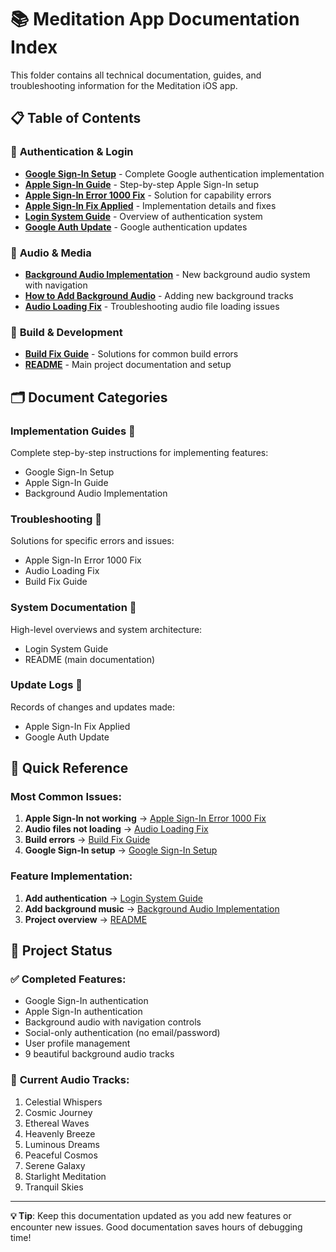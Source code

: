 # 📚 Meditation App Documentation Index

This folder contains all technical documentation, guides, and troubleshooting information for the Meditation iOS app.

## 📋 **Table of Contents**

### 🔐 **Authentication & Login**
- **[Google Sign-In Setup](GOOGLE_SIGNIN_SETUP.md)** - Complete Google authentication implementation
- **[Apple Sign-In Guide](APPLE_SIGNIN_GUIDE.md)** - Step-by-step Apple Sign-In setup
- **[Apple Sign-In Error 1000 Fix](APPLE_SIGNIN_ERROR_1000_FIX.md)** - Solution for capability errors
- **[Apple Sign-In Fix Applied](APPLE_SIGNIN_FIX_APPLIED.md)** - Implementation details and fixes
- **[Login System Guide](LOGIN_SYSTEM_GUIDE.md)** - Overview of authentication system
- **[Google Auth Update](ACTUALIZACION_GOOGLE_AUTH.md)** - Google authentication updates

### 🎵 **Audio & Media**
- **[Background Audio Implementation](BACKGROUND_AUDIO_IMPLEMENTATION.md)** - New background audio system with navigation
- **[How to Add Background Audio](HOW_TO_ADD_BACKGROUND_AUDIO.md)** - Adding new background tracks
- **[Audio Loading Fix](FIX_NO_AUDIO_LOADED.md)** - Troubleshooting audio file loading issues

### 🔧 **Build & Development**
- **[Build Fix Guide](BUILD_FIX_GUIDE.md)** - Solutions for common build errors
- **[README](README.md)** - Main project documentation and setup

## 🗂️ **Document Categories**

### **Implementation Guides** 🚀
Complete step-by-step instructions for implementing features:
- Google Sign-In Setup
- Apple Sign-In Guide  
- Background Audio Implementation

### **Troubleshooting** 🐛
Solutions for specific errors and issues:
- Apple Sign-In Error 1000 Fix
- Audio Loading Fix
- Build Fix Guide

### **System Documentation** 📖
High-level overviews and system architecture:
- Login System Guide
- README (main documentation)

### **Update Logs** 📝
Records of changes and updates made:
- Apple Sign-In Fix Applied
- Google Auth Update

## 🎯 **Quick Reference**

### **Most Common Issues:**
1. **Apple Sign-In not working** → [Apple Sign-In Error 1000 Fix](APPLE_SIGNIN_ERROR_1000_FIX.md)
2. **Audio files not loading** → [Audio Loading Fix](FIX_NO_AUDIO_LOADED.md)  
3. **Build errors** → [Build Fix Guide](BUILD_FIX_GUIDE.md)
4. **Google Sign-In setup** → [Google Sign-In Setup](GOOGLE_SIGNIN_SETUP.md)

### **Feature Implementation:**
1. **Add authentication** → [Login System Guide](LOGIN_SYSTEM_GUIDE.md)
2. **Add background music** → [Background Audio Implementation](BACKGROUND_AUDIO_IMPLEMENTATION.md)
3. **Project overview** → [README](README.md)

## 📱 **Project Status**

### ✅ **Completed Features:**
- Google Sign-In authentication
- Apple Sign-In authentication  
- Background audio with navigation controls
- Social-only authentication (no email/password)
- User profile management
- 9 beautiful background audio tracks

### 🎵 **Current Audio Tracks:**
1. Celestial Whispers
2. Cosmic Journey  
3. Ethereal Waves
4. Heavenly Breeze
5. Luminous Dreams
6. Peaceful Cosmos
7. Serene Galaxy
8. Starlight Meditation
9. Tranquil Skies

---

**💡 Tip**: Keep this documentation updated as you add new features or encounter new issues. Good documentation saves hours of debugging time!